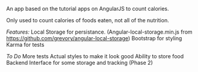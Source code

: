 An app based on the tutorial apps on AngularJS to count calories.

Only used to count calories of foods eaten, not all of the nutrition.

*Features:*
	Local Storage for persistance. (Angular-local-storage.min.js from https://github.com/grevory/angular-local-storage)
	Bootstrap for styling
	Karma for tests

*To Do*
	More tests
	Actual styles to make it look good
	Ability to store food
	Backend Interface for some storage and tracking (Phase 2)

